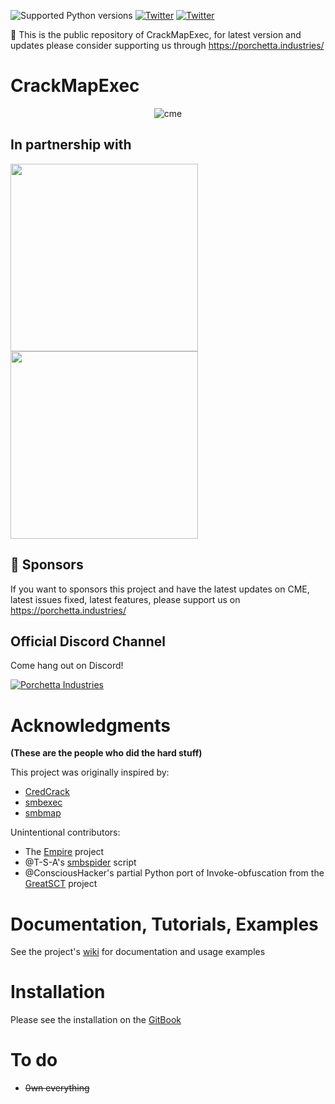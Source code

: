 ![Supported Python versions](https://img.shields.io/badge/python-3.10+-blue.svg) [![Twitter](https://img.shields.io/twitter/follow/byt3bl33d3r?label=byt3bl33d3r&style=social)](https://twitter.com/intent/follow?screen_name=byt3bl33d3r) [![Twitter](https://img.shields.io/twitter/follow/mpgn_x64?label=mpgn_x64&style=social)](https://twitter.com/intent/follow?screen_name=mpgn_x64)

:triangular_flag_on_post: This is the public repository of CrackMapExec, for latest version and updates please consider supporting us through https://porchetta.industries/

# CrackMapExec

<p align="center">
  <img src="https://cloud.githubusercontent.com/assets/5151193/17577511/d312ceb4-5f3b-11e6-8de5-8822246289fd.jpg" alt="cme"/>
</p>


## In partnership with

<p float="left">
 <a href="https://www.kali.org/">
  <img src="https://user-images.githubusercontent.com/5151193/99304058-1cef5700-280f-11eb-8642-1f9553808d2d.png" width="300" align="left"/>
 </a>
 
  <a href="https://focal-point.com/services/penetration-testing/">
    <img src="https://user-images.githubusercontent.com/5151193/182207768-f53d7e0e-5bd5-40cf-8734-dfa6a40a738e.png" width="300"/> 
  </a>
</p>

## :triangular_flag_on_post: Sponsors

If you want to sponsors this project and have the latest updates on CME, latest issues fixed, latest features, please support us on https://porchetta.industries/

## Official Discord Channel

Come hang out on Discord!

[![Porchetta Industries](https://discordapp.com/api/guilds/736724457258745996/widget.png?style=banner3)](https://discord.gg/ycGXUxy)

# Acknowledgments
**(These are the people who did the hard stuff)**

This project was originally inspired by:
- [CredCrack](https://github.com/gojhonny/CredCrack)
- [smbexec](https://github.com/pentestgeek/smbexec)
- [smbmap](https://github.com/ShawnDEvans/smbmap)

Unintentional contributors:

- The [Empire](https://github.com/PowerShellEmpire/Empire) project
- @T-S-A's [smbspider](https://github.com/T-S-A/smbspider) script
- @ConsciousHacker's partial Python port of Invoke-obfuscation from the [GreatSCT](https://github.com/GreatSCT/GreatSCT) project

# Documentation, Tutorials, Examples
See the project's [wiki](https://mpgn.gitbook.io/crackmapexec/) for documentation and usage examples

# Installation
Please see the installation on the [GitBook](https://mpgn.gitbook.io/crackmapexec/)

# To do
- ~~0wn everything~~
